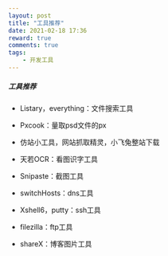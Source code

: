 ```yaml
---
layout: post
title: "工具推荐"
date: 2021-02-18 17:36
reward: true
comments: true
tags: 
	- 开发工具
---
```


##### 工具推荐

- Listary，everything：文件搜索工具

- Pxcook：量取psd文件的px

- 仿站小工具，网站抓取精灵，小飞兔整站下载
  <!-- more -->
- 天若OCR：看图识字工具

- Snipaste：截图工具

- switchHosts：dns工具

- Xshell6，putty：ssh工具

- filezilla：ftp工具

- shareX：博客图片工具

  

